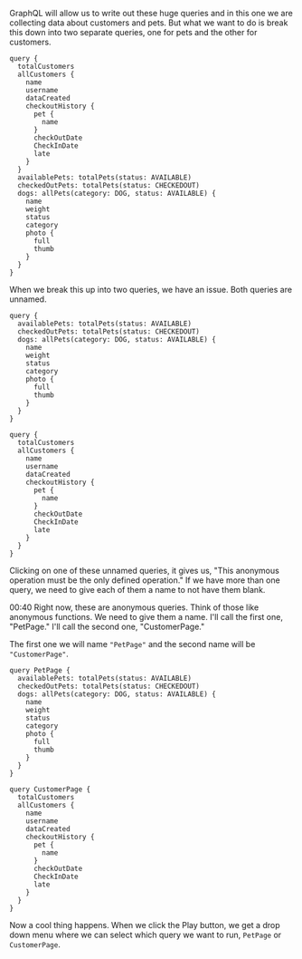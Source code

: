 GraphQL will allow us to write out these huge queries and in this one we are collecting data about customers and pets. But what we want to do is break this down into two separate queries, one for pets and the other for customers. 

```query
query {
  totalCustomers
  allCustomers {
    name
    username
    dataCreated
    checkoutHistory {
      pet {
        name
      }
      checkOutDate
      CheckInDate
      late
    }
  }
  availablePets: totalPets(status: AVAILABLE)
  checkedOutPets: totalPets(status: CHECKEDOUT)
  dogs: allPets(category: DOG, status: AVAILABLE) {
    name
    weight
    status
    category
    photo {
      full
      thumb
    }
  }
}
```

When we break this up into two queries, we have an issue. Both queries are unnamed. 

```query
query {
  availablePets: totalPets(status: AVAILABLE)
  checkedOutPets: totalPets(status: CHECKEDOUT)
  dogs: allPets(category: DOG, status: AVAILABLE) {
    name
    weight
    status
    category
    photo {
      full
      thumb
    }
  }
}

query {
  totalCustomers
  allCustomers {
    name
    username
    dataCreated
    checkoutHistory {
      pet {
        name
      }
      checkOutDate
      CheckInDate
      late
    }
  }
}
```

Clicking on one of these unnamed queries, it gives us, "This anonymous operation must be the only defined operation." If we have more than one query, we need to give each of them a name to not have them blank. 

  00:40 Right now, these are anonymous queries. Think of those like anonymous functions. We need to give them a name. I'll call the first one, "PetPage." I'll call the second one, "CustomerPage."

The first one we will name `"PetPage"` and the second name will be `"CustomerPage"`. 

```query
query PetPage {
  availablePets: totalPets(status: AVAILABLE)
  checkedOutPets: totalPets(status: CHECKEDOUT)
  dogs: allPets(category: DOG, status: AVAILABLE) {
    name
    weight
    status
    category
    photo {
      full
      thumb
    }
  }
}

query CustomerPage {
  totalCustomers
  allCustomers {
    name
    username
    dataCreated
    checkoutHistory {
      pet {
        name
      }
      checkOutDate
      CheckInDate
      late
    }
  }
}
```

Now a cool thing happens. When we click the Play button, we get a drop down menu where we can select which query we want to run, `PetPage` or `CustomerPage`. 
